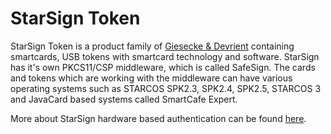 # StarSign Token

StarSign Token is a product family of [Giesecke & Devrient](http://www.gi-de.com) containing smartcards, USB tokens with smartcard technology and software.
StarSign has it's own PKCS11/CSP middleware, which is called SafeSign.
The cards and tokens which are working with the middleware can have various operating systems such as STARCOS SPK2.3, SPK2.4, SPK2.5, STARCOS 3 and JavaCard based systems called SmartCafe Expert.

More about StarSign hardware based authentication can be found [here](https://www.gi-de.com/en/digital-security/identity-technology/enterprise-security/hardware-based-authentication).
